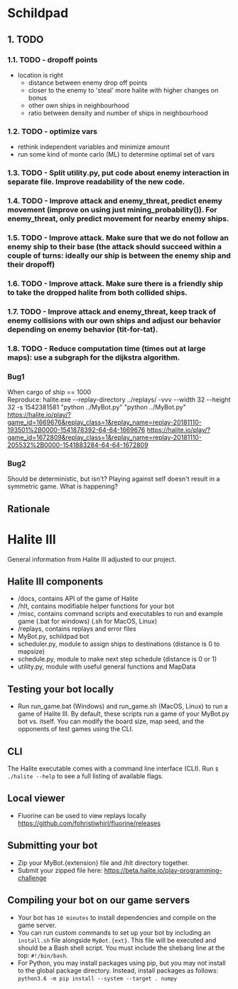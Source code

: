 # Schildpad
## 1. TODO
### 1.1. TODO - dropoff points
* location is right 
    * distance between enemy drop off points
    * closer to the enemy to 'steal' more halite with higher changes on bonus
    * other own ships in neighbourhood
    * ratio between density and number of ships in neighbourhood

### 1.2. TODO - optimize vars
* rethink independent variables and minimize amount 
* run some kind of monte carlo (ML) to determine optimal set of vars
### 1.3. TODO - Split utility.py, put code about enemy interaction in separate file. Improve readability of the new code.
### 1.4. TODO - Improve attack and enemy_threat, predict enemy movement (improve on using just mining_probability()). For enemy_threat, only predict movement for nearby enemy ships.
### 1.5. TODO - Improve attack. Make sure that we do not follow an enemy ship to their base (the attack should succeed within a couple of turns: ideally our ship is between the enemy ship and their dropoff)
### 1.6. TODO - Improve attack. Make sure there is a friendly ship to take the dropped halite from both collided ships.
### 1.7. TODO - Improve attack and enemy_threat, keep track of enemy collisions with our own ships and adjust our behavior depending on enemy behavior (tit-for-tat).
### 1.8. TODO - Reduce computation time (times out at large maps): use a subgraph for the dijkstra algorithm.

### Bug1
When cargo of ship == 1000  
Reproduce: halite.exe --replay-directory ../replays/ -vvv --width 32 --height 32 -s 1542381581 "python ../MyBot.py" "python ../MyBot.py"  
https://halite.io/play/?game_id=1669676&replay_class=1&replay_name=replay-20181110-193501%2B0000-1541878392-64-64-1669676
https://halite.io/play/?game_id=1672809&replay_class=1&replay_name=replay-20181110-205532%2B0000-1541883284-64-64-1672809

### Bug2
Should be deterministic, but isn't? Playing against self doesn't result in a symmetric game. What is happening?

## Rationale
###

# Halite III
General information from Halite III adjusted to our project.

## Halite III components
* /docs, contains API of the game of Halite 
* /hlt, contains modifiable helper functions for your bot
* /misc, contains command scripts and executables to run and example game (.bat for windows) (.sh for MacOS, Linux)
* /replays, contains replays and error files
* MyBot.py, schildpad bot
* scheduler.py, module to assign ships to destinations (distance is 0 to mapsize)
* schedule.py, module to make next step schedule (distance is 0 or 1)
* utility.py, module with useful general functions and MapData

## Testing your bot locally
* Run run_game.bat (Windows) and run_game.sh (MacOS, Linux) to run a game of Halite III. By default, these scripts run a game of your MyBot.py bot vs. itself.  You can modify the board size, map seed, and the opponents of test games using the CLI.

## CLI
The Halite executable comes with a command line interface (CLI). Run `$ ./halite --help` to see a full listing of available flags.


## Local viewer
* Fluorine can be used to view replays locally https://github.com/fohristiwhirl/fluorine/releases

## Submitting your bot
* Zip your MyBot.{extension} file and /hlt directory together.
* Submit your zipped file here: https://beta.halite.io/play-programming-challenge

## Compiling your bot on our game servers
* Your bot has `10 minutes` to install dependencies and compile on the game server.
* You can run custom commands to set up your bot by including an `install.sh` file alongside `MyBot.{ext}`. This file will be executed and should be a Bash shell script. You must include the shebang line at the top: `#!/bin/bash`.
* For Python, you may install packages using pip, but you may not install to the global package directory. Instead, install packages as follows: `python3.6 -m pip install --system --target . numpy`